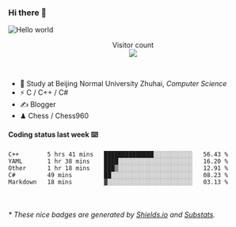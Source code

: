### Hi there 👋


<img src="https://raw.githubusercontent.com/sagar-viradiya/sagar-viradiya/master/resources/banner.png" alt="Hello world">
<p align="center"> 
  Visitor count<br/>
  <img src="https://profile-counter.glitch.me/youszoe/count.svg" />
</p>

<br/>


- 🍻  Study at Beijing Normal University Zhuhai, _Computer Science_
- ⚡  C / C++ / C#
- ✍️  Blogger
- ♟  Chess / Chess960 


#### Coding status last week ⌨️

<!--START_SECTION:waka-->
```text
C++        5 hrs 41 mins   ██████████████░░░░░░░░░░░   56.43 % 
YAML       1 hr 38 mins    ████░░░░░░░░░░░░░░░░░░░░░   16.20 % 
Other      1 hr 18 mins    ███▒░░░░░░░░░░░░░░░░░░░░░   12.91 % 
C#         49 mins         ██░░░░░░░░░░░░░░░░░░░░░░░   08.23 % 
Markdown   18 mins         ▓░░░░░░░░░░░░░░░░░░░░░░░░   03.13 % 
```
<!--END_SECTION:waka-->

<br/>
<center><img src="http://ghchart.rshah.org/409ba5/yousazoe" alt="" /></center>


<h6>* These nice badges are generated by <a href="https://shields.io/">Shields.io</a> and <a href="https://github.com/spencerwooo/Substats">Substats</a>.</h6>

